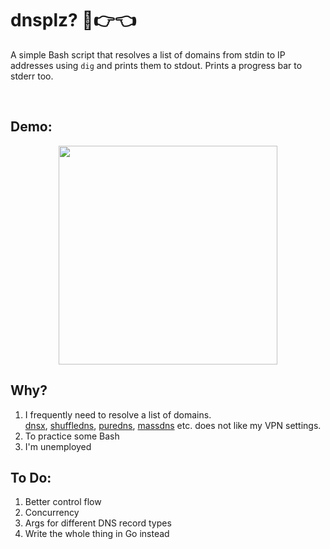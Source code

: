 # dnsplz? 🥹👉👈

A simple Bash script that resolves a list of domains from stdin to IP addresses using `dig` and prints them to stdout.
Prints a progress bar to stderr too.

<br>

## Demo:


<p align="center">
  <img height="350" src="https://user-images.githubusercontent.com/16690056/221592727-eb94ae15-ffd2-46cc-bc9c-5ce82935df2e.svg">
</p>

## Why?
1. I frequently need to resolve a list of domains.<br>[dnsx](https://github.com/projectdiscovery/dnsx), [shuffledns](https://github.com/projectdiscovery/shuffledns), [puredns](https://github.com/d3mondev/puredns), [massdns](https://github.com/blechschmidt/massdns) etc. does not like my VPN settings.
2. To practice some Bash
3. I'm unemployed

## To Do:
1. Better control flow
2. Concurrency
3. Args for different DNS record types
4. Write the whole thing in Go instead

